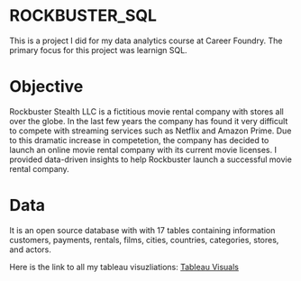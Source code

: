 # ROCKBUSTER_SQL

This is a project I did for my data analytics course at Career Foundry.  The primary focus for this project was learnign SQL.  


# Objective

Rockbuster Stealth LLC is a fictitious movie rental company with stores all over the globe.  In the last few years the company has found it very difficult to compete with streaming services such as Netflix and Amazon Prime.  Due to this dramatic increase in competetion, the company has decided to launch an online movie rental company with its current movie licenses.  I provided data-driven insights to help Rockbuster launch a successful movie rental company. 


# Data

It is an open source database with with 17 tables containing information  customers, payments, rentals, films, cities, countries, categories, stores, and actors.  

Here is the link to all my tableau visuzliations: [Tableau Visuals](https://public.tableau.com/app/profile/david.galdames)
